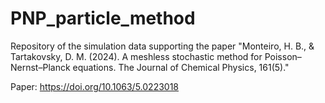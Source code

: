 # PNP_particle_method
Repository of the simulation data supporting the paper "Monteiro, H. B., & Tartakovsky, D. M. (2024). A meshless stochastic method for Poisson–Nernst–Planck equations. The Journal of Chemical Physics, 161(5)."

Paper: https://doi.org/10.1063/5.0223018

